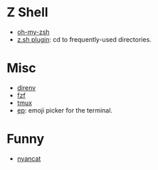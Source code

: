 # Z Shell

- [oh-my-zsh](https://github.com/robbyrussell/oh-my-zsh)
- [z.sh plugin](https://github.com/robbyrussell/oh-my-zsh/tree/master/plugins/z): cd to frequently-used directories.

# Misc
- [direnv](https://github.com/direnv/direnv)
- [fzf](https://github.com/junegunn/fzf)
- [tmux](https://github.com/tmux/tmux/wiki)
- [ep](https://github.com/bcongdon/ep): emoji picker for the terminal.

# Funny

- [nyancat](https://github.com/klange/nyancat)

